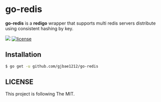 # go-redis

**go-redis** is a **redigo** wrapper that supports multi redis servers distribute using consistent hashing by key.

<p align="left">       
   <a href="https://hits.seeyoufarm.com"/><img src="https://hits.seeyoufarm.com/api/count/incr/badge.svg?url=https%3A%2F%2Fgithub.com%2Fgjbae1212%2Fgo-redis"/></a>   
   <a href="/LICENSE"><img src="https://img.shields.io/badge/license-MIT-GREEN.svg" alt="license"/></a>
</p> 


## Installation
```bash
$ go get -u github.com/gjbae1212/go-redis
```

## LICENSE
This project is following The MIT.
